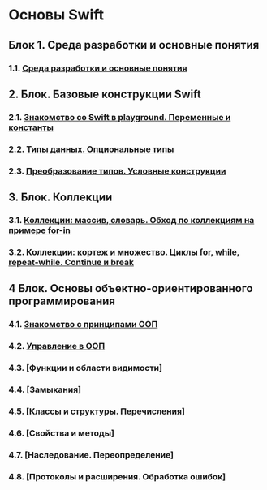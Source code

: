 # Основы Swift

## Блок 1. Среда разработки и основные понятия

### 1.1. [Среда разработки и основные понятия](./1.1/README.md)



## 2. Блок. Базовые конструкции Swift

### 2.1. [Знакомство со Swift в playground. Переменные и константы](./2.2/README.md)

### 2.2. [Типы данных. Опциональные типы](./2.1/README.md)

### 2.3. [Преобразование типов. Условные конструкции](./2.3/README.md)



## 3. Блок. Коллекции

### 3.1. [Коллекции: массив, словарь. Обход по коллекциям на примере for-in](./3.1/README.md)

### 3.2. [Коллекции: кортеж и множество. Циклы for, while, repeat-while. Continue и break](./3.2/README.md)



## 4 Блок. Основы объектно-ориентированного программирования

### 4.1. [Знакомство с принципами ООП](./4.1/README.md)

### 4.2. [Управление в ООП](./4.2/README.md)

### 4.3. [Функции и области видимости]

### 4.4. [Замыкания]

### 4.5. [Классы и структуры. Перечисления]

### 4.6. [Свойства и методы]

### 4.7. [Наследование. Переопределение]

### 4.8. [Протоколы и расширения. Обработка ошибок]




